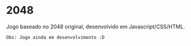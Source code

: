 # 2048
Jogo baseado no 2048 original, desenvolvido em Javascript/CSS/HTML.
```
Obs: Jogo ainda em desenvolvimento :D
